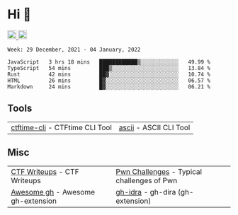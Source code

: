 # Hi 👋
<p align="left"> 
  <a href="http://twitter.com/yu1hpa">
    <img height="20" src="https://img.shields.io/twitter/follow/yu1hpa?label=Twitter&logo=twitter&style=flat" />
  <a href="https://github.com/yu1hpa">
    <img height="20" src="https://img.shields.io/github/followers/yu1hpa?label=follow&logo=github&style=flat" />
  </a>
</p>
  
<!--START_SECTION:waka-->
```text
Week: 29 December, 2021 - 04 January, 2022

JavaScript   3 hrs 18 mins   ████████████▒░░░░░░░░░░░░   49.99 % 
TypeScript   54 mins         ███▒░░░░░░░░░░░░░░░░░░░░░   13.84 % 
Rust         42 mins         ██▓░░░░░░░░░░░░░░░░░░░░░░   10.74 % 
HTML         26 mins         █▓░░░░░░░░░░░░░░░░░░░░░░░   06.57 % 
Markdown     24 mins         █▓░░░░░░░░░░░░░░░░░░░░░░░   06.21 % 
```
<!--END_SECTION:waka-->

## Tools

|                                                                       |                                                         |
|-----------------------------------------------------------------------|---------------------------------------------------------|
|[ctftime-cli](https://github.com/yu1hpa/ctftime-cli) - CTFtime CLI Tool|[ascii](https://github.com/yu1hpa/ascii) - ASCII CLI Tool|

## Misc
|                                                                         |                                                                                      |
|-------------------------------------------------------------------------|--------------------------------------------------------------------------------------|
|[CTF Writeups](https://github.com/yu1hpa/ctf-writeups) - CTF Writeups    |[Pwn Challenges](https://github.com/yu1hpa/pwn-challenges) - Typical challenges of Pwn|
|[Awesome gh](https://github.com/yu1hpa/awesome-gh) - Awesome gh-extension|[gh-idra](https://github.com/yu1hpa/gh-idra) - gh-dira (gh-extension)                 |
